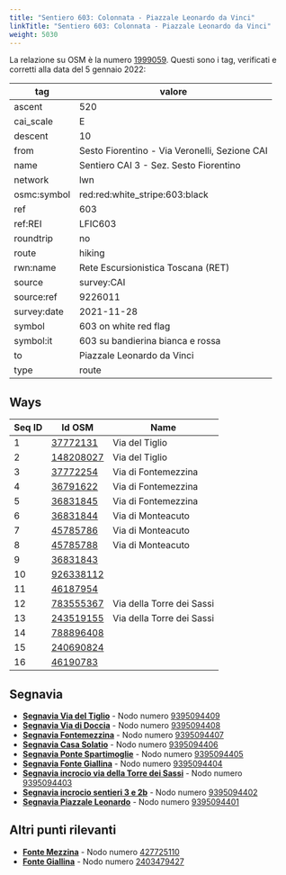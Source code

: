 ```yaml
---
title: "Sentiero 603: Colonnata - Piazzale Leonardo da Vinci"
linkTitle: "Sentiero 603: Colonnata - Piazzale Leonardo da Vinci"
weight: 5030
---
```


La relazione su OSM è la numero [1999059]. Questi sono i tag, verificati e corretti alla data del 5 gennaio 2022:

| tag         | valore                                        |
|-------------|-----------------------------------------------|
| ascent      | 520                                           |
| cai_scale   | E                                             |
| descent     | 10                                            |
| from        | Sesto Fiorentino - Via Veronelli, Sezione CAI |
| name        | Sentiero CAI 3 - Sez. Sesto Fiorentino        |
| network     | lwn                                           |
| osmc:symbol | red:red:white_stripe:603:black                |
| ref         | 603                                           |
| ref:REI     | LFIC603                                       |
| roundtrip   | no                                            |
| route       | hiking                                        |
| rwn:name    | Rete Escursionistica Toscana (RET)            |
| source      | survey:CAI                                    |
| source:ref  | 9226011                                       |
| survey:date | 2021-11-28                                    |
| symbol      | 603 on white red flag                         |
| symbol:it   | 603 su bandierina bianca e rossa              |
| to          | Piazzale Leonardo da Vinci                    |
| type        | route                                         |

## Ways

| Seq ID | Id OSM       | Name                      |
|--------|--------------|---------------------------|
|  1     |  [37772131]  | Via del Tiglio            |
|  2     |  [148208027] | Via del Tiglio            |
|  3     |  [37772254]  | Via di Fontemezzina       |
|  4     |  [36791622]  | Via di Fontemezzina       |
|  5     |  [36831845]  | Via di Fontemezzina       |
|  6     |  [36831844]  | Via di Monteacuto         |
|  7     |  [45785786]  | Via di Monteacuto         |
|  8     |  [45785788]  | Via di Monteacuto         |
|  9     |  [36831843]  |                           |
| 10     |  [926338112] |                           |
| 11     |  [46187954]  |                           |
| 12     |  [783555367] | Via della Torre dei Sassi |
| 13     |  [243519155] | Via della Torre dei Sassi |
| 14     |  [788896408] |                           |
| 15     |  [240690824] |                           |
| 16     |  [46190783]  |                           |

## Segnavia

- **[Segnavia Via del Tiglio]** - Nodo numero [9395094409]
- **[Segnavia Via di Doccia]** - Nodo numero [9395094408]
- **[Segnavia Fontemezzina]** - Nodo numero [9395094407]
- **[Segnavia Casa Solatio]** - Nodo numero [9395094406]
- **[Segnavia Ponte Spartimoglie]** - Nodo numero [9395094405]
- **[Segnavia Fonte Giallina]** - Nodo numero [9395094404]
- **[Segnavia incrocio via della Torre dei Sassi]** - Nodo numero [9395094403]
- **[Segnavia incrocio sentieri 3 e 2b]** - Nodo numero [9395094402]
- **[Segnavia Piazzale Leonardo]** - Nodo numero [9395094401]

## Altri punti rilevanti

- **[Fonte Mezzina]** - Nodo numero [427725110]
- **[Fonte Giallina]** - Nodo numero [2403479427]

[1999059]:https://www.openstreetmap.org/relation/1999059

[37772131]:https://www.openstreetmap.org/way/37772131
[148208027]:https://www.openstreetmap.org/way/148208027
[37772254]:https://www.openstreetmap.org/way/37772254
[36791622]:https://www.openstreetmap.org/way/36791622
[36831845]:https://www.openstreetmap.org/way/36831845
[36831844]:https://www.openstreetmap.org/way/36831844
[45785786]:https://www.openstreetmap.org/way/45785786
[45785788]:https://www.openstreetmap.org/way/45785788
[36831843]:https://www.openstreetmap.org/way/36831843
[926338112]:https://www.openstreetmap.org/way/926338112
[46187954]:https://www.openstreetmap.org/way/46187954
[783555367]:https://www.openstreetmap.org/way/783555367
[243519155]:https://www.openstreetmap.org/way/243519155
[788896408]:https://www.openstreetmap.org/way/788896408
[240690824]:https://www.openstreetmap.org/way/240690824
[46190783]:https://www.openstreetmap.org/way/46190783

[Segnavia Via del Tiglio]:https://commons.wikimedia.org/wiki/File:Segnavia_sentiero_3_-_Via_del_Tiglio_-_Monte_Morello.jpg
[Segnavia Via di Doccia]:https://commons.wikimedia.org/wiki/File:Segnavia_sentiero_3_-_Via_di_Doccia_-_Monte_Morello.jpg
[Segnavia Fontemezzina]:https://commons.wikimedia.org/wiki/File:Segnavia_sentiero_3_-_Fonte_Mezzina_-_Monte_Morello.jpg
[Segnavia Casa Solatio]:https://commons.wikimedia.org/wiki/File:Segnavia_sentiero_3_-_Casa_Solatio_-_Monte_Morello.jpg
[Segnavia Ponte Spartimoglie]:https://commons.wikimedia.org/wiki/File:Segnavia_sentieri_3_e_4_-_Ponte_Spartimoglie_-_Monte_Morello.jpg
[Segnavia Fonte Giallina]:https://commons.wikimedia.org/wiki/File:Segnavia_sentiero_3_-_Fonte_Giallina_-_Monte_Morello.jpg
[Segnavia incrocio via della Torre dei Sassi]:https://commons.wikimedia.org/wiki/File:Segnavia_sentiero_3_-_Incrocio_via_della_Torre_dei_Sassi_-_Monte_Morello.jpg
[Segnavia incrocio sentieri 3 e 2b]:https://commons.wikimedia.org/wiki/File:Segnavia_sentieri_3_e_2b_-_Monte_Morello.jpg
[Segnavia Piazzale Leonardo]:https://commons.wikimedia.org/wiki/File:Segnavia_sentiero_3_-_Piazzale_Leonardo_-_Monte_Morello.jpg

[Fonte Mezzina]:https://commons.wikimedia.org/wiki/File:Fonte_Mezzina_-_Sesto_Fiorentino.jpg
[Fonte Giallina]:https://commons.wikimedia.org/wiki/File:Fonte_Giallina_-_Monte_Morello.jpg

[9395094409]:https://www.openstreetmap.org/node/9395094409
[9395094408]:https://www.openstreetmap.org/node/9395094408
[9395094407]:https://www.openstreetmap.org/node/9395094407
[9395094406]:https://www.openstreetmap.org/node/9395094406
[9395094405]:https://www.openstreetmap.org/node/9395094405
[9395094404]:https://www.openstreetmap.org/node/9395094404
[9395094403]:https://www.openstreetmap.org/node/9395094403
[9395094402]:https://www.openstreetmap.org/node/9395094402
[9395094401]:https://www.openstreetmap.org/node/9395094401

[427725110]:https://www.openstreetmap.org/node/427725110
[2403479427]:https://www.openstreetmap.org/node/2403479427

